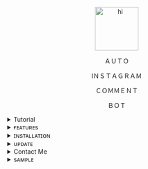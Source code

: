 

<p align="center"> <img src="https://github.com/nihalnihu/AutoIG-CMT/assets/72502160/5f6c0b5a-fbf1-4afa-88df-9386751ca607" alt="hi" width="100" height="100"></p>

<p align="center">
ＡＵＴＯ</p>
<p align="center">
IＮＳＴＡＧＲＡＭ</p>
<p align="center">ＣＯＭＭＥＮＴ</p>
<p align="center">
ＢＯＴ</p>
<details>
<summary>Tutorial</summary>
 <br>
 
 ![Static Badge](https://img.shields.io/badge/Tutorial_Video-FF0000?style=for-the-badge&logo=youtube&logoColor=white&link=https%3A%2F%2Fwa.me%2F919605945309%3Ftext%3DHELLO%2520IGBot%2520PASS)
 
</details>
<details>
 <summary>ғᴇᴀᴛᴜʀᴇs</summary>
 
 <br> ☞︎ ‌𝚈𝙾𝚄 𝙲𝙰𝙽 𝚂𝙴𝙽𝙳 𝚄𝙽𝙻𝙸𝙼𝙸𝚃𝙴𝙳 𝙲𝙾𝙼𝙼𝙴𝙽𝚃𝚂 𝚃𝙾 𝙰 𝙿𝙾𝚂𝚃
 
 ☞︎ 𝙰𝙻𝚂𝙾 𝚈𝙾𝚄 𝙲𝙰𝙽 𝚂𝙴𝚃 𝙲𝚄𝚂𝚃𝙾𝙼 𝙲𝙾𝙼𝙼𝙴𝙽𝚃 𝙼𝙴𝚂𝚂𝙰𝙶𝙴
 
 ☞︎ 𝚈𝙾𝚄 𝙲𝙰𝙽 𝚂𝙴𝚃 𝙷𝙾𝚆 𝙼𝙰𝙽𝚈 𝙲𝙾𝙼𝙼𝙴𝙽𝚃𝚂 𝚈𝙾𝚄 𝚆𝙰𝙽𝚃 𝚃𝙾 𝚂𝙴𝙽𝙳.
   
 ☞︎ 𝚂𝙴𝚃 𝙳𝙴𝙻𝙰𝚈 𝚃𝙸𝙼𝙴 𝙸𝙽 𝚂𝙴𝙲𝙾𝙽𝙳𝚂 (𝙷𝙾𝚆 𝙼𝙰𝙽𝚈 𝚂𝙴𝙲𝙲𝙾𝙽𝙳𝚂 𝚆𝙰𝙸𝚃 𝙰𝙵𝚃𝙴𝚁 𝚂𝙴𝙽𝙳𝙴𝙳 𝙾𝙽𝙴 𝙲𝙾𝙼𝙼𝙴𝙽𝚃)
 
</details>
<details>
 <summary>ɪɴsᴛᴀʟʟᴀᴛɪᴏɴ</summary>

#### _For Update and upgrade Packeges_
```
pkg update && pkg upgrade
```
### _Install Required Packeges_
```
pkg install git
```

```
pkg install unzip
```

### _Install The Tool in Your Terminal_
```
git clone https://github.com/nihalnihu/AutoIG-CMT.git
```

### _Open Directory_
```
cd AutoIG-CMT
```

### _Unzip The tool. You Have To Enter Password! Contact Me_

```
unzip IG-CMT.zip
```
`OR`
```
unzip -P <PASSWORD> IG-CMT.zip
```
### _After Unzipped. Install Requirements__
```
pip install -r requirments.txt
```

### _Get Instagram Post ID (Must)_
```
python get_post_id.py
```
### _Send Auto Unlimited Comments._ 😜
```
python send_comment.py
```
</details>

<details>
 <summary>ᴜᴘᴅᴀᴛᴇ</summary>
 
### First Update Packeges Then Update Repo.

```
pkg update && pkg upgrade
```

### Open The Tool

```
cd IG-CMT-Bot
```

### Update Repo
```
bash update.sh
```

### Replace Updates Files

```
unzip -P <PASSWORD> -o IG-CMT.zip
```
</details>

<details>
<summary>Contact Me</summary>
 <br>
 
  [![Nihal](https://img.shields.io/badge/Telegram-blue?style=plastic&logo=telegram&logoSize=auto)](https://t.me/nihh_all)

 [![Nihal](https://img.shields.io/badge/Whatsapp-4CBB17?style=plastic&logo=whatsapp&logoSize=auto&logoColor=black)](https://wa.me/919605945309?text=HELLO%20IGBot%20PASS)

[![Nihal](https://img.shields.io/badge/Instagram-C13584?style=plastic&logo=instagram&logoColor=black&logoSize=auto)](https://www.instagram.com/nihh____al)

</details>

<details>
 <summary>sᴀᴍᴘʟᴇ</summary>

# Tool Running...
https://github.com/nihalnihu/AutoIG-CMT/assets/70343963/3c02db1e-f6cd-447a-b160-d2357e7e7e91

# Sending Comments...
https://github.com/nihalnihu/AutoIG-CMT/assets/70343963/4e7ed7bf-f5a7-4cb5-b893-162fc6cac519
</details>
